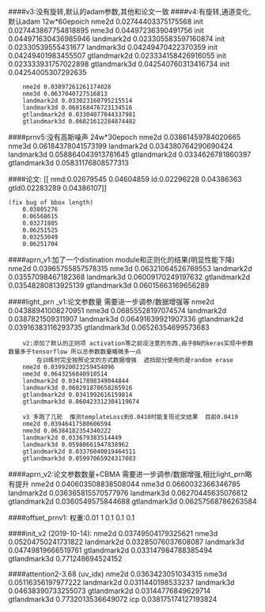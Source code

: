 ####v3:没有旋转,默认的adam参数,其他和论文一致
####v4:有旋转,通道变化,默认adam   12w*60epoich
		nme2d 0.02744403375175568 init 0.027443867754818895
		nme3d 0.04497236390491756 init 0.044971630436985946
		landmark2d 0.023305583597160874 init 0.02330539555431677
		landmark3d 0.04249470422370359 init 0.04249401983455507
		gtlandmark2d 0.023334158426916055 init 0.023333931757022898
		gtlandmark3d 0.042540760313416734 init 0.04254005307292635

        nme2d 0.03897261261174028
        nme3d 0.0637040727516813
        landmark2d 0.033023160795215514
        landmark3d 0.060168476723134516
        gtlandmark2d 0.03304077044337981
        gtlandmark3d 0.06021612284874482



####prnv5:没有高斯噪声  24w*30epoch
        nme2d 0.03861459784020665
        nme3d 0.06184378041573199
        landmark2d 0.034380764290690424
        landmark3d 0.058864043913781645
        gtlandmark2d 0.0334626781860397
        gtlandmark3d 0.05831176808577313


####论文:
    [[	nmd:0.02679545 0.04604859
	ld:0.02296228 0.04386363
	gtld0.02283289 0.04386107]]

    (fix bug of bbox length)
        0.03805276
        0.06568615
        0.03271805
        0.06251525
        0.03253049
        0.06251704
####aprn_v1:加了一个distination module和正则化的结果(明显性能下降)
        nme2d 0.03965755857578315
        nme3d 0.06321064526769553
        landmark2d 0.03557098467182368
        landmark3d 0.06009170249197632
        gtlandmark2d 0.03548280813925139
        gtlandmark3d 0.06015663169656289


####light_prn
        _v1:论文参数量  需要进一步调参/数据增强等
        nme2d 0.04388941008270951
        nme3d 0.06855528197074574
        landmark2d 0.0387821509311907
        landmark3d 0.06491639921907336
        gtlandmark2d 0.03916383116293735
        gtlandmark3d 0.06526354699573683

        v2:添加了默认的正则项 activation等之前没注意的东西,由于BN的keras实现中参数数量多于tensorflow 所以总参数数量略微多一点
            在训练时完全按照论文的方式数据增强  遮挡部分使用的是random erase
        nme2d 0.039920023259454096
        nme3d 0.0643256840910514
        landmark2d 0.03417898349044844
        landmark3d 0.060291870658285916
        gtlandmark2d 0.0341992616159814
        gtlandmark3d 0.060423312304119674

        v3 多跑了几轮  推测templateLoss到0.0410时能复现论文结果  目前0.0419
        nme2d 0.03946417580606594
        nme3d 0.06384182354340222
        landmark2d 0.033679383514449
        landmark3d 0.05980661947838962
        gtlandmark2d 0.03376040019464511
        gtlandmark3d 0.05997065924317083
####aprn_v2:论文参数数量+CBMA 需要进一步调参/数据增强,相比light_prn略有提升
        nme2d 0.040603508838508044
        nme3d 0.0660032366346785
        landmark2d 0.036365815570577976
        landmark3d 0.06270445635076612
        gtlandmark2d 0.0360549575844688
        gtlandmark3d 0.06257568786263584


####offset_prnv1:
        权重:0.01  1  0.1  0.1 0.1






####init_v2 (2019-10-14):
    nme2d 0.03749504179325621
    nme3d 0.05204750241731822
    landmark2d 0.03285076037608087
    landmark3d 0.04749819666519761
    gtlandmark2d 0.033147984788385494
    gtlandmark3d 0.771248694524152
    
    
####attention2-3.68
    (uv_idx)
    nme2d 0.0363423051034315
    nme3d 0.05116356197977222
    landmark2d 0.0311440198533237
    landmark3d 0.04638390733255073
    gtlandmark2d 0.03144776849629714
    gtlandmark3d 0.7732013536649072
    icp 0.038175174127193824
